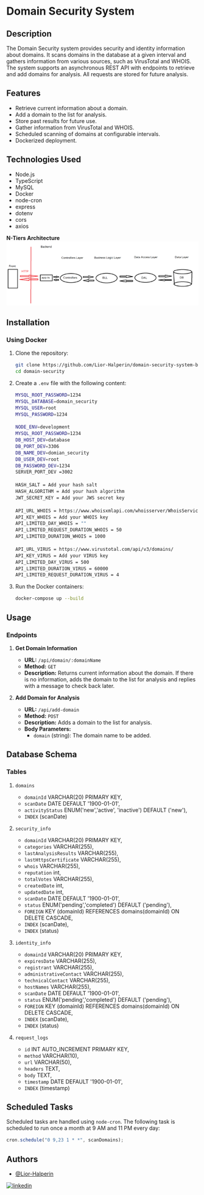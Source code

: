 # Domain Security System

## Description

The Domain Security system provides security and identity information about domains. It scans domains in the database at a given interval and gathers information from various sources, such as VirusTotal and WHOIS. The system supports an asynchronous REST API with endpoints to retrieve and add domains for analysis. All requests are stored for future analysis.

## Features

- Retrieve current information about a domain.
- Add a domain to the list for analysis.
- Store past results for future use.
- Gather information from VirusTotal and WHOIS.
- Scheduled scanning of domains at configurable intervals.
- Dockerized deployment.

## Technologies Used

- Node.js
- TypeScript
- MySQL
- Docker
- node-cron
- express
- dotenv
- cors
- axios

**N-Tiers Architecture** 
![N-Tiers-Architecture](/src/1-assets/n-triers-architecture.png)

## Installation

### Using Docker

1. Clone the repository:

    ```sh
    git clone https://github.com/Lior-Halperin/domain-security-system-backend.git
    cd domain-security
    ```

2. Create a `.env` file with the following content:

    ```sh
    MYSQL_ROOT_PASSWORD=1234
    MYSQL_DATABASE=domain_security
    MYSQL_USER=root
    MYSQL_PASSWORD=1234

    NODE_ENV=development
    MYSQL_ROOT_PASSWORD=1234
    DB_HOST_DEV=database
    DB_PORT_DEV=3306
    DB_NAME_DEV=domian_security
    DB_USER_DEV=root
    DB_PASSWORD_DEV=1234
    SERVER_PORT_DEV =3002

    HASH_SALT = Add your hash salt
    HASH_ALGORITHM = Add your hash algorithm 
    JWT_SECRET_KEY = Add your JWS secret key

    API_URL_WHOIS = https://www.whoisxmlapi.com/whoisserver/WhoisService
    API_KEY_WHOIS = Add your WHOIS key
    API_LIMITED_DAY_WHOIS = ""
    API_LIMITED_REQUEST_DURATION_WHOIS = 50
    API_LIMITED_DURATION_WHOIS = 1000

    API_URL_VIRUS = https://www.virustotal.com/api/v3/domains/
    API_KEY_VIRUS = Add your VIRUS key
    API_LIMITED_DAY_VIRUS = 500
    API_LIMITED_DURATION_VIRUS = 60000
    API_LIMITED_REQUEST_DURATION_VIRUS = 4
    ```

3. Run the Docker containers:

    ```sh
    docker-compose up --build
    ```

## Usage

### Endpoints

1. **Get Domain Information**

    - **URL:** `/api/domain/:domainName`
    - **Method:** `GET`
    - **Description:** Returns current information about the domain. If there is no information, adds the domain to the list for analysis and replies with a message to check back later.

2. **Add Domain for Analysis**

    - **URL:** `/api/add-domain`
    - **Method:** `POST`
    - **Description:** Adds a domain to the list for analysis.
    - **Body Parameters:**
        - `domain` (string): The domain name to be added.

## Database Schema

### Tables

1. `domains`
   - `domainId` VARCHAR(20) PRIMARY KEY,
   - `scanDate` DATE DEFAULT '1900-01-01', 
   - `activityStatus` ENUM('new','active', 'inactive') DEFAULT ('new'),
   - `INDEX` (scanDate)

2. `security_info`
    - `domainId` VARCHAR(20) PRIMARY KEY,
    - `categories` VARCHAR(255),
    - `lastAnalysisResults` VARCHAR(255),
    - `lastHttpsCertificate` VARCHAR(255),
    - `whois` VARCHAR(255),
    - `reputation` int,
    - `totalVotes` VARCHAR(255),
    - `createdDate` int,
    - `updatedDate` int,
    - `scanDate` DATE DEFAULT '1900-01-01', 
    - `status` ENUM('pending','completed') DEFAULT ('pending'),
    - `FOREIGN` KEY (domainId) REFERENCES domains(domainId) ON DELETE CASCADE, 
    - `INDEX` (scanDate),
    - `INDEX` (status)

3. `identity_info`
    - `domainId` VARCHAR(20) PRIMARY KEY,
    - `expiresDate` VARCHAR(255),
    - `registrant` VARCHAR(255),
    - `administrativeContact` VARCHAR(255),
    - `technicalContact` VARCHAR(255),
    - `hostNames` VARCHAR(255),
    - `scanDate` DATE DEFAULT '1900-01-01',
    - `status` ENUM('pending','completed') DEFAULT ('pending'),
    - `FOREIGN` KEY (domainId) REFERENCES domains(domainId) ON DELETE CASCADE,
    - `INDEX` (scanDate),
    - `INDEX` (status)

4. `request_logs`
    - `id` INT AUTO_INCREMENT PRIMARY KEY,
    - `method` VARCHAR(10),
    - `url` VARCHAR(50),
    - `headers` TEXT, 
    - `body` TEXT,
    - `timestamp` DATE DEFAULT '1900-01-01',
    - `INDEX` (timestamp)
    
## Scheduled Tasks

Scheduled tasks are handled using `node-cron`. The following task is scheduled to run once a month at 9 AM and 11 PM every day:

```js
cron.schedule("0 9,23 1 * *", scanDomains);
```

## Authors

- [@Lior-Halperin](https://www.github.com/Lior-Halperin)

[![linkedin](https://img.shields.io/badge/linkedin-0A66C2?style=for-the-badge&logo=linkedin&logoColor=white)](https://www.linkedin.com/in/lior-halperin-25a90b219/)